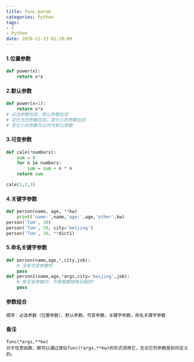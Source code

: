 ```yaml
---
title: func-param
categories: Python
tags: 
- V
- Python
date: 2020-11-13 01:10:09
---
```


#### 1.位置参数

```python
def power(x):
	return x*x
```
<!--more-->
#### 2.默认参数

```python
def power(x=1):
	return x*x
# 必选参数在前，默认参数在后
# 变化大的参数在前，变化小的参数在后
# 变化小的参数可以作为默认参数
```

#### 3.可变参数

```python
def cale(*numbers):
    sum = 0
    for n in numbers:
        sum = sum + n * n
    return sum

cale(1,2,3)
```

#### 4.关键字参数

```python
def person(name, age, **kw)
    print('name:',name,'age:',age,'other',kw)
person('Tom', 30)
person('Tom', 30, city='beijing')
person('Tom', 30, **dict1)
```

#### 5.命名关键字参数

```python
def person(name,age,*,city,job):
    # 没有可变参数时
    pass
def person1(name,age,*args,city='beijing',job):
    # 有可变参数时，不再需要特殊分隔符*
    pass
```

#### 参数组合

```
顺序：必选参数（位置参数），默认参数，可变参数，关键字参数，命名关键字参数
```

#### 备注

```
func(*args,**kw)
对于任意函数，都可以通过类似func(*args,**kw)的形式调用它，无论它的参数是如何定义的。
```

